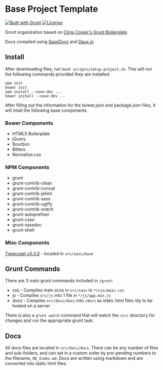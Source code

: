 # Base Project Template
[![Built with Grunt](https://cdn.gruntjs.com/builtwith.png)](http://gruntjs.com/) [![License](http://b.repl.ca/v1/license-MIT-aacc22.png)]()

Grunt organization based on [Chris Coyier's Grunt Boilerplate](https://github.com/chriscoyier/My-Grunt-Boilerplate)

Docs compiled using [SassDocs](https://github.com/SassDoc/sassdoc) and [Daux.io](https://github.com/justinwalsh/daux.io)


##  Install
After downloading files, run `bash scripts/setup-project.sh`. This will run the following commands provided they are installed:

	npm init
	bower init
	npm install --save-dev ...
	bower install --save-dev ...

After filling out the information for the bower.json and package.json files, it will intall the following base components

###  Bower Components
* HTML5 Boilerplate
* jQuery
* Bourbon
* Bitters
* Normalize.css 


###  NPM Components
* grunt
* grunt-contrib-clean
* grunt-contrib-concat
* grunt-contrib-jshint
* grunt-contrib-sass
* grunt-contrib-uglify
* grunt-contrib-watch
* grunt-autoprefixer
* grunt-csso
* grunt-sassdoc
* grunt-shell


###  Misc Components
[Typecsset v0.3.0](https://github.com/csswizardry/typecsset) - located in `src/sass/base`<br>




##  Grunt Commands

There are 3 main grunt commands included in `/grunt`:

* css  - Compiles main.scss in `src/sass` to `*/css/main.css`
* js   - Compiles `src/js` into 1 file in `*/js/app.min.js`
* docs - Compiles `src/docs/docs` into `/docs` as static html files rdy to be hosted on a server

There is also a `grunt watch` command that will watch the `/src` directory for changes and run the appropriate grunt task.





##  Docs
All docs files are located in `src/docs/docs`.  There can be any number of files and sub-folders, and can set in a custom order by pre-pending numbers to the filename, `00_Index.md`.  Docs are written using markdown and are converted into static html files.